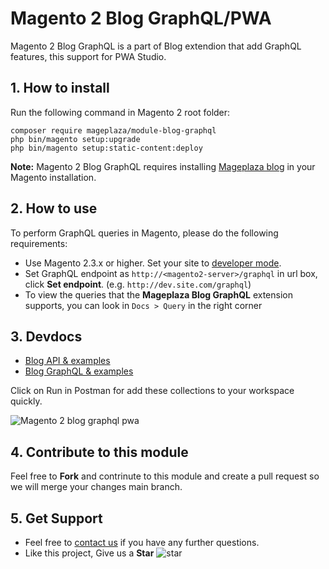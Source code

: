 # Magento 2 Blog GraphQL/PWA

Magento 2 Blog GraphQL is a part of Blog extendion that add GraphQL features, this support for PWA Studio.
## 1. How to install

Run the following command in Magento 2 root folder:

```
composer require mageplaza/module-blog-graphql
php bin/magento setup:upgrade
php bin/magento setup:static-content:deploy
```

**Note:**
Magento 2 Blog GraphQL requires installing [Mageplaza blog](https://github.com/mageplaza/magento-2-blog) in your Magento installation.

## 2. How to use

To perform GraphQL queries in Magento, please do the following requirements:

- Use Magento 2.3.x or higher. Set your site to [developer mode](https://www.mageplaza.com/devdocs/enable-disable-developer-mode-magento-2.html).
- Set GraphQL endpoint as `http://<magento2-server>/graphql` in url box, click **Set endpoint**. 
(e.g. `http://dev.site.com/graphql`)
- To view the queries that the **Mageplaza Blog GraphQL** extension supports, you can look in `Docs > Query` in the right corner

## 3. Devdocs

- [Blog API & examples](https://documenter.getpostman.com/view/10589000/SzRxXqt3?version=latest#intro)
- [Blog GraphQL & examples](https://documenter.getpostman.com/view/10589000/SzS1T8pe?version=latest)

Click on Run in Postman for add these collections to your workspace quickly.

![Magento 2 blog graphql pwa](https://i.imgur.com/lhsXlUR.gif)


## 4. Contribute to this module

Feel free to **Fork** and contrinute to this module and create a pull request so we will merge your changes main branch.

## 5. Get Support

- Feel free to [contact us](https://www.mageplaza.com/contact.html) if you have any further questions.
- Like this project, Give us a **Star** ![star](https://i.imgur.com/S8e0ctO.png)
